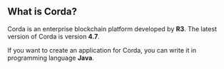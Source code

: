 ## What is Corda?

Corda is an enterprise blockchain platform developed by **R3**. The latest version of Corda is version **4.7**.

If you want to create an application for Corda, you can write it in programming language **Java**.
